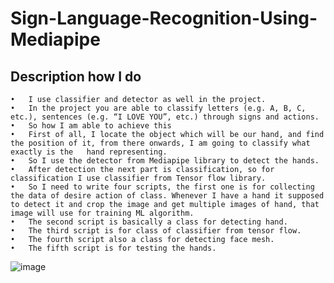 # Sign-Language-Recognition-Using-Mediapipe


## Description how I do
	•	I use classifier and detector as well in the project.
	•	In the project you are able to classify letters (e.g. A, B, C, etc.), sentences (e.g. “I LOVE YOU”, etc.) through signs and actions.
	•	So how I am able to achieve this
	•	First of all, I locate the object which will be our hand, and find the position of it, from there onwards, I am going to classify what exactly is the   hand representing.
	•	So I use the detector from Mediapipe library to detect the hands. 
	•	After detection the next part is classification, so for classification I use classifier from Tensor flow library. 
	•	So I need to write four scripts, the first one is for collecting the data of desire action of class. Whenever I have a hand it supposed to detect it and crop the image and get multiple images of hand, that image will use for training ML algorithm. 
	•	The second script is basically a class for detecting hand.
	•	The third script is for class of classifier from tensor flow.
	•	The fourth script also a class for detecting face mesh.
	•	The fifth script is for testing the hands.

![image](https://user-images.githubusercontent.com/109298390/179020669-34df28af-e317-418c-8726-11581b321768.png)

